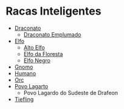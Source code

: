 <!-- TITLE: Racas Inteligentes -->
<!-- SUBTITLE: Visão geral sobre Racas Inteligentes -->

# Racas Inteligentes
* [Draconato](http://localhost/fauna-e-flora/racas-inteligentes/draconato#draconato)
	* [Draconato Emplumado](http://localhost/fauna-e-flora/racas-inteligente/draconato-emplumados#draconato-emplumados)
* [Elfo](http://localhost/fauna-e-flora/racas-inteligentes/elfo#elfo)
	* [Alto Elfo](http://localhost/fauna-e-flora/racas-inteligentes/alto-elfo#alto-elfo)
	* [Elfo da Floresta](http://localhost/fauna-e-flora/racas-inteligentes/elfo-da-floresta#elfo-da-floresta)
	* [Elfo Negro](http://localhost/fauna-e-flora/racas-inteligentes/elfo-negro#elfo-negro)
* [Gnomo](http://localhost/fauna-e-flora/racas-inteligentes/gnomo#gnomo)
* [Humano](http://localhost/fauna-e-flora/racas-inteligentes/humano#humano)
* [Orc](http://localhost/fauna-e-flora/racas-inteligentes/orc#orc)
* [Povo Lagarto](http://localhost/fauna-e-flora/racas-inteligentes/povo-lagarto#povo-lagarto)
	* Povo Lagardo do Sudeste de Drafeon
* [Tiefling](http://localhost/fauna-e-flora/racas-inteligentes/tiefling#tiefling)

